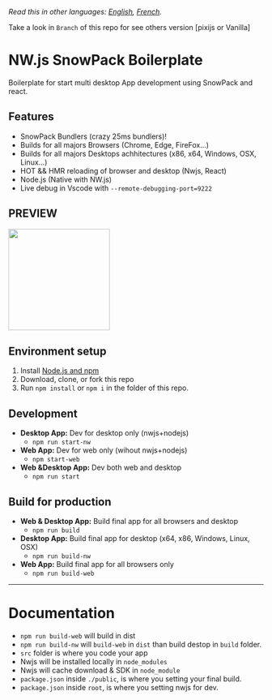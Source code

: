 _Read this in other languages: [English](README.md), [French](README.fr.md)._

Take a look in `Branch` of this repo for see others version [pixijs or Vanilla]

# NW.js SnowPack Boilerplate

Boilerplate for start multi desktop App development using SnowPack and react.

## Features

- SnowPack Bundlers (crazy 25ms bundlers)!
- Builds for all majors Browsers (Chrome, Edge, FireFox...)
- Builds for all majors Desktops achhitectures (x86, x64, Windows, OSX, Linux...)
- HOT && HMR reloading of browser and desktop (Nwjs, React)
- Node.js (Native with NW.js)
- Live debug in Vscode with `--remote-debugging-port=9222`

## PREVIEW

<img src="https://images2.imgbox.com/1f/83/q0KVpUcF_o.png" width="200" />

## Environment setup

1. Install [Node.js and npm](https://nodejs.org)
2. Download, clone, or fork this repo
3. Run `npm install` or `npm i` in the folder of this repo.

## Development

- **Desktop App:** Dev for desktop only (nwjs+nodejs)
  - `npm run start-nw`
- **Web App:** Dev for web only (wihout nwjs+nodejs)
  - `npm start-web`
- **Web &Desktop App:** Dev both web and desktop
  - `npm run start`

## Build for production

- **Web & Desktop App:** Build final app for all browsers and desktop
  - `npm run build`
- **Desktop App:** Build final app for desktop (x64, x86, Windows, Linux, OSX)
  - `npm run build-nw`
- **Web App:** Build final app for all browsers only
  - `npm run build-web`

---

# Documentation

- `npm run build-web` will build in dist
- `npm run build-nw` will `build-web` in `dist` than build destop in `build` folder.
- `src` folder is where you code your app
- Nwjs will be installed locally in `node_modules`
- Nwjs will cache download & SDK in `node_module`
- `package.json` inside `./public`, is where you setting your final build.
- `package.json` inside `root`, is where you setting nwjs for dev.
